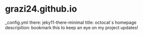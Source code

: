 # grazi24.github.io
_config.yml
there: jeky11-there-minimal
title: octocat`s homepage
descripition: bookmark this to keep an eye on my project updates!
